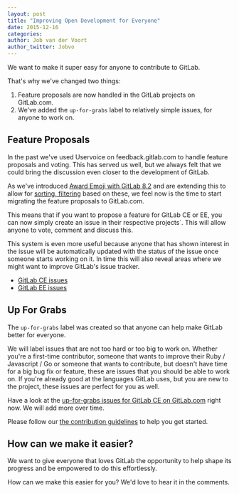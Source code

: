 ```yaml
---
layout: post
title: "Improving Open Development for Everyone"
date: 2015-12-16
categories:
author: Job van der Voort
author_twitter: Jobvo
---
```


We want to make it super easy for anyone to contribute to GitLab.

That's why we've changed two things:

1. Feature proposals are now handled in the GitLab projects on GitLab.com.
1. We've added the `up-for-grabs` label to relatively simple issues, for anyone to work on.

<!-- more -->

## Feature Proposals

In the past we've used Uservoice on feedback.gitlab.com to handle
feature proposals and voting. This has served us well, but we always felt that
we could bring the discussion even closer to the development of GitLab.

As we've introduced [Award Emoji with GitLab 8.2](https://about.gitlab.com/2015/11/22/gitlab-8-2-released/)
and are extending this to allow
for [sorting, filtering](https://gitlab.com/gitlab-org/gitlab-ce/issues/3672)
based on these, we feel now is the time to start migrating
the feature proposals to GitLab.com.

This means that if you want to propose a feature for GitLab CE or EE,
you can now simply create an issue in their respective projects`.
This will allow anyone to vote, comment and discuss this.

This system is even more useful because anyone that has shown interest in the issue will be automatically updated
with the status of the issue once someone starts working on it. In time this will also
reveal areas where we might want to improve GitLab's issue tracker.

- [GitLab CE issues](https://gitlab.com/gitlab-org/gitlab-ce/issues)
- [GitLab EE issues](https://gitlab.com/gitlab-org/gitlab-ee/issues)

## Up For Grabs

The `up-for-grabs` label was created so that anyone can help make GitLab better
for everyone.

We will label issues that are not too hard or too big to work on.
Whether you're a first-time contributor, someone that wants to improve their
Ruby / Javascript / Go or someone that wants to contribute, but doesn't have time
for a big bug fix or feature, these are issues that you should be able to work on.
If you're already good at the languages GitLab uses, but you are new
to the project, these issues are perfect for you as well.

Have a look at the [up-for-grabs issues for GitLab CE on GitLab.com](https://gitlab.com/gitlab-org/gitlab-ce/issues?milestone_id=&scope=all&sort=created_desc&state=opened&utf8=%E2%9C%93&assignee_id=&author_id=&milestone_title=&label_name=up-for-grabs)
right now. We will add more over time.

Please follow our [the contribution guidelines](https://gitlab.com/gitlab-org/gitlab-ce/blob/master/CONTRIBUTING.md) to help you get started.

## How can we make it easier?

We want to give everyone that loves GitLab the opportunity to help shape its progress and be empowered to do this effortlessly.

How can we make this easier for you? We'd love to hear it in the comments.
